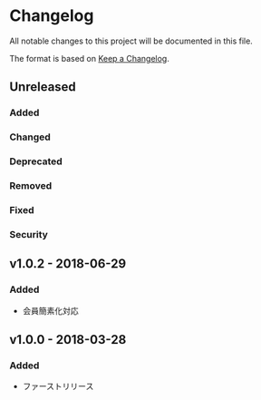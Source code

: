 # Changelog
All notable changes to this project will be documented in this file.

The format is based on [Keep a Changelog](http://keepachangelog.com/).

## Unreleased
### Added

### Changed

### Deprecated

### Removed

### Fixed

### Security

## v1.0.2 - 2018-06-29
### Added
 - 会員簡素化対応
## v1.0.0 - 2018-03-28
### Added
 - ファーストリリース
